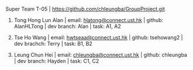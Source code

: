 Super Team T-05
| https://github.com/chleungba/GroupProject.git


1. Tong Hong Lun Alan
| email: hlatong@connect.ust.hk | github: AlanHLTong | dev branch: Alan
| task: A1, A2


2. Tse Ho Wang
| email: hwtseaa@connect.ust.hk | github: tsehowang2 | dev brachch: Terry
| task: B1, B2

3. Leung Chun Hei
| email: chleungba@connect.ust.hk | github: chleungba | dev branch: Hayden
| task: C1, C2
